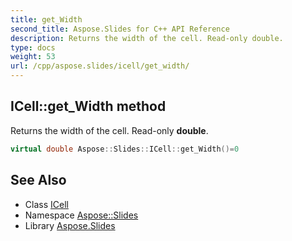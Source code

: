 ```yaml
---
title: get_Width
second_title: Aspose.Slides for C++ API Reference
description: Returns the width of the cell. Read-only double.
type: docs
weight: 53
url: /cpp/aspose.slides/icell/get_width/
---
```

## ICell::get_Width method


Returns the width of the cell. Read-only **double**.

```cpp
virtual double Aspose::Slides::ICell::get_Width()=0
```

## See Also

* Class [ICell](../)
* Namespace [Aspose::Slides](../../)
* Library [Aspose.Slides](../../../)
